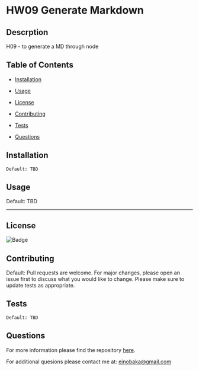 

# HW09 Generate Markdown

## Descrption 

H09 - to generate a MD through node

## Table of Contents

* [Installation](#installation)

* [Usage](#usage)

* [License](#license)

* [Contributing](#contributing)

* [Tests](#tests)

* [Questions](#questions)

## Installation 

```
Default: TBD
```

## Usage

Default: TBD

---

## License

![Badge](https://img.shields.io/static/v1?label="mit"&message=v.0&color=blue)

## Contributing

Default: Pull requests are welcome. For major changes, please open an issue first to discuss what you would like to change. Please make sure to update tests as appropriate.

## Tests

```
Default: TBD
```

## Questions

For more information please find the repository [here](https://github.com/einobaka/).

For additional quesions please contact me at: einobaka@gmail.com

